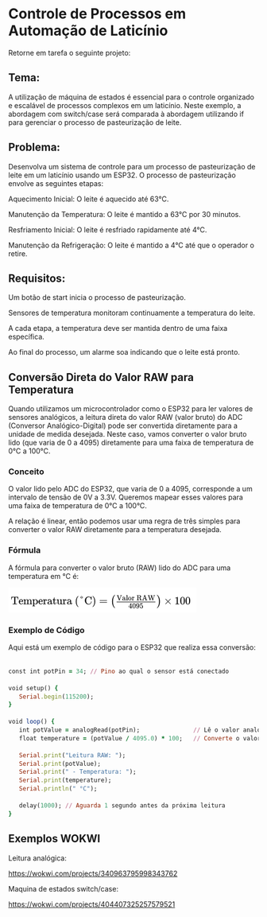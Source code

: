 # Controle de Processos em Automação de Laticínio

Retorne em tarefa o seguinte projeto:

## Tema:

A utilização de máquina de estados é essencial para o controle organizado e escalável de processos complexos em um laticínio. Neste exemplo, a abordagem com switch/case será comparada à abordagem utilizando if para gerenciar o processo de pasteurização de leite.

## Problema:
Desenvolva um sistema de controle para um processo de pasteurização de leite em um laticínio usando um ESP32. O processo de pasteurização envolve as seguintes etapas:

Aquecimento Inicial: O leite é aquecido até 63°C.
    
Manutenção da Temperatura: O leite é mantido a 63°C por 30 minutos.
    
Resfriamento Inicial: O leite é resfriado rapidamente até 4°C.
    
Manutenção da Refrigeração: O leite é mantido a 4°C até que o operador o retire.

##  Requisitos:

Um botão de start inicia o processo de pasteurização.
    
Sensores de temperatura monitoram continuamente a temperatura do leite.
    
A cada etapa, a temperatura deve ser mantida dentro de uma faixa específica.
    
Ao final do processo, um alarme soa indicando que o leite está pronto.

## Conversão Direta do Valor RAW para Temperatura

Quando utilizamos um microcontrolador como o ESP32 para ler valores de sensores analógicos, a leitura direta do valor RAW (valor bruto) do ADC (Conversor Analógico-Digital) pode ser convertida diretamente para a unidade de medida desejada. Neste caso, vamos converter o valor bruto lido (que varia de 0 a 4095) diretamente para uma faixa de temperatura de 0°C a 100°C.

### Conceito

O valor lido pelo ADC do ESP32, que varia de 0 a 4095, corresponde a um intervalo de tensão de 0V a 3.3V. Queremos mapear esses valores para uma faixa de temperatura de 0°C a 100°C.

A relação é linear, então podemos usar uma regra de três simples para converter o valor RAW diretamente para a temperatura desejada.

### Fórmula

A fórmula para converter o valor bruto (RAW) lido do ADC para uma temperatura em °C é:

<img src=imagens/formula.png>

### Exemplo de Código

Aqui está um exemplo de código para o ESP32 que realiza essa conversão:

 ```ruby 

const int potPin = 34; // Pino ao qual o sensor está conectado

void setup() {
    Serial.begin(115200);
}

void loop() {
    int potValue = analogRead(potPin);               // Lê o valor analógico do sensor
    float temperature = (potValue / 4095.0) * 100;   // Converte o valor RAW para temperatura em °C

    Serial.print("Leitura RAW: ");
    Serial.print(potValue);
    Serial.print(" - Temperatura: ");
    Serial.print(temperature);
    Serial.println(" °C");

    delay(1000); // Aguarda 1 segundo antes da próxima leitura
}


 ```

## Exemplos WOKWI

Leitura analógica:

https://wokwi.com/projects/340963795998343762

Maquina de estados switch/case:

https://wokwi.com/projects/404407325257579521


